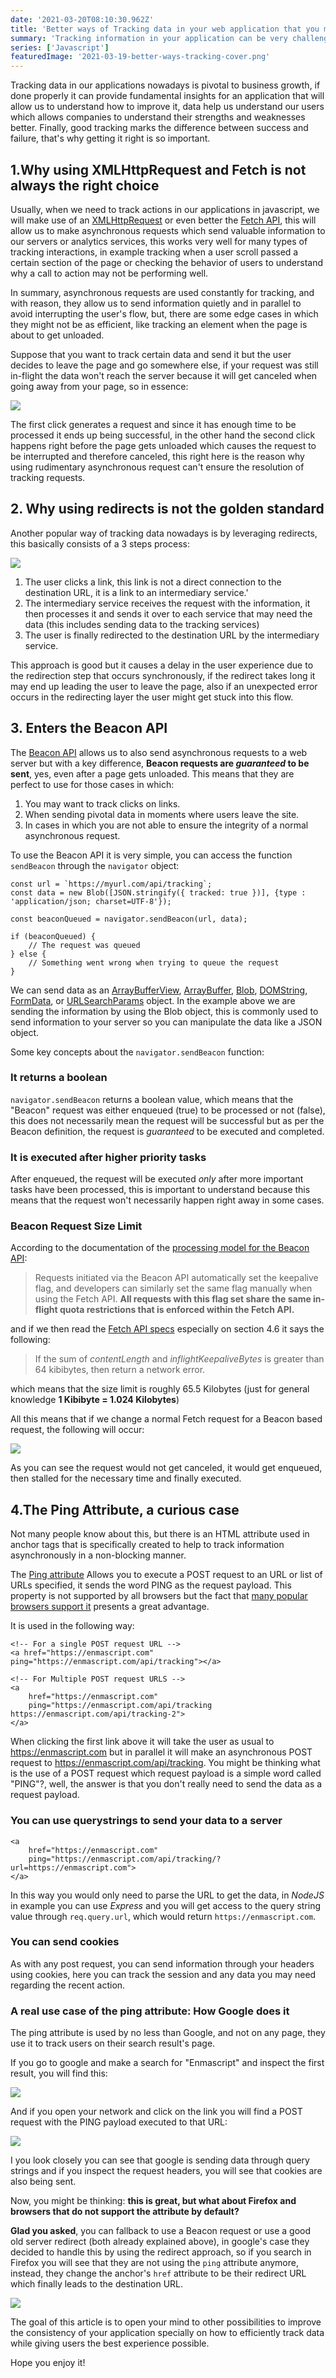```yaml
---
date: '2021-03-20T08:10:30.962Z'
title: 'Better ways of Tracking data in your web application that you may not know of!'
summary: 'Tracking information in your application can be very challenging, especially when dealing when page unloads and users leaving before tracking requests finished, this article tries to teach you about some possible solutions to this challenges and more.'
series: ['Javascript']
featuredImage: '2021-03-19-better-ways-tracking-cover.png'
---
```


Tracking data in our applications nowadays is pivotal to business growth, if done properly it can provide fundamental insights for an application that will allow us to understand how to improve it, data help us understand our users which allows companies to understand their strengths and weaknesses better. Finally, good tracking marks the difference between success and failure, that's why getting it right is so important.

## 1.Why using XMLHttpRequest and Fetch is not always the right choice
Usually, when we need to track actions in our applications in javascript, we will make use of an [XMLHttpRequest](https://www.w3.org/TR/2012/NOTE-XMLHttpRequest1-20120117/#introduction) or even better the [Fetch API](https://fetch.spec.whatwg.org/), this will allow us to make asynchronous requests which send valuable information to our servers or analytics services, this works very well for many types of tracking interactions, in example tracking when a user scroll passed a certain section of the page
or checking the behavior of users to understand why a call to action may not be performing well.

In summary, asynchronous requests are used constantly for tracking, and with reason, they allow us to send information quietly and in parallel to avoid interrupting the user's flow, but, there are some edge cases in which they might not be as efficient, like tracking an element when the page is about to get unloaded.

Suppose that you want to track certain data and send it but the user decides to leave the page and go somewhere else, if your request was still in-flight the data won't reach the server because it will get canceled when going away from your page, so in essence:

![](/images/2021-03-16-fetch-tracking-example.png)

The first click generates a request and since it has enough time to be processed it ends up being successful, in the other hand the second click happens right before the page gets unloaded which causes the request to be interrupted and therefore canceled, this right here is the reason why using rudimentary asynchronous request can't ensure the resolution of tracking requests.

## 2. Why using redirects is not the golden standard
Another popular way of tracking data nowadays is by leveraging redirects, this basically consists of a 3 steps process:

![](/images/2021-03-19-tracking-redirect.png)

1. The user clicks a link, this link is not a direct connection to the destination URL, it is a link to an intermediary service.'
2. The intermediary service receives the request with the information, it then processes it and sends it over to each service that may need the data (this includes sending data to the tracking services)
3. The user is finally redirected to the destination URL by the intermediary service.

This approach is good but it causes a delay in the user experience due to the redirection step that occurs synchronously, if the redirect takes long it may end up leading the user to leave the page, also if an unexpected error occurs in the redirecting layer the user might get stuck into this flow.

## 3. Enters the Beacon API

The [Beacon API](https://w3c.github.io/beacon/) allows us to also send asynchronous requests to a web server but with a key difference, **Beacon requests are _guaranteed_ to be sent**, yes, even after a page gets unloaded. This means that they are perfect to use for those cases in which:

1. You may want to track clicks on links.
2. When sending pivotal data in moments where users leave the site.
3. In cases in which you are not able to ensure the integrity of a normal asynchronous request.

To use the Beacon API it is very simple, you can access the function `sendBeacon` through the `navigator` object:
```javascript{4}
const url = `https://myurl.com/api/tracking`;
const data = new Blob([JSON.stringify({ tracked: true })], {type : 'application/json; charset=UTF-8'});

const beaconQueued = navigator.sendBeacon(url, data);

if (beaconQueued) {
    // The request was queued
} else {
    // Something went wrong when trying to queue the request
}
```

We can send data as an [ArrayBufferView](https://developer.mozilla.org/en-US/docs/Web/API/ArrayBufferView), [ArrayBuffer](https://developer.mozilla.org/en-US/docs/Web/JavaScript/Reference/Global_Objects/ArrayBuffer), [Blob](https://developer.mozilla.org/en-US/docs/Web/API/Blob), [DOMString](https://developer.mozilla.org/en-US/docs/Web/API/DOMString), [FormData](https://developer.mozilla.org/en-US/docs/Web/API/FormData), or [URLSearchParams](https://developer.mozilla.org/en-US/docs/Web/API/URLSearchParams) object. In the example above we are sending the information by using the Blob object, this is commonly used to send information to your server so you can manipulate the data like a JSON object.

Some key concepts about the `navigator.sendBeacon` function:

### It returns a boolean

`navigator.sendBeacon` returns a boolean value, which means that the "Beacon" request was either enqueued (true) to be processed or not (false), this does not necessarily mean the request will be successful but as per the Beacon definition, the request is _guaranteed_ to be executed and completed.

### It is executed after higher priority tasks
After enqueued, the request will be executed _only_ after more important tasks have been processed, this is important to understand because this means that the request won't necessarily happen right away in some cases.

### Beacon Request Size Limit

According to the documentation of the [processing model for the Beacon API](https://www.w3.org/TR/beacon/#h-sec-processing-model):

> Requests initiated via the Beacon API automatically set the keepalive flag, and developers can similarly set the same flag manually when using the Fetch API. **All requests with this flag set share the same in-flight quota restrictions that is enforced within the Fetch API.**

and if we then read the [Fetch API specs](https://fetch.spec.whatwg.org/) especially on section 4.6 it says the following:

> If the sum of _contentLength_ and _inflightKeepaliveBytes_ is greater than 64 kibibytes, then return a network error.

which means that the size limit is roughly 65.5 Kilobytes (just for general knowledge **1 Kibibyte = 1.024 Kilobytes**)

All this means that if we change a normal Fetch request for a Beacon based request, the following will occur:

![](/images/2021-03-16-fetch-tracking-beacon-example.png)

As you can see the request would not get canceled, it would get enqueued, then stalled for the necessary time and finally executed.


## 4.The Ping Attribute, a curious case

Not many people know about this, but there is an HTML attribute used in anchor tags that is specifically created to help to track information asynchronously in a non-blocking manner.

The [Ping attribute](https://html.spec.whatwg.org/multipage/links.html#ping) Allows you to execute a POST request to an URL or list of URLs specified, it sends the word PING as the request payload. This property is not supported by all browsers but the fact that [many popular browsers support it](https://html.spec.whatwg.org/multipage/links.html#ping) presents a great advantage.

It is used in the following way:

```html{2,7}
<!-- For a single POST request URL -->
<a href="https://enmascript.com" ping="https://enmascript.com/api/tracking"></a>

<!-- For Multiple POST request URLS -->
<a
    href="https://enmascript.com"
    ping="https://enmascript.com/api/tracking https://enmascript.com/api/tracking-2">
</a>
```

When clicking the first link above it will take the user as usual to https://enmascript.com but in parallel it will make an asynchronous POST request to https://enmascript.com/api/tracking. You might be thinking what is the use of a POST request which request payload is a simple word called "PING"?, well, the answer is that you don't really need to send the data as a request payload.

### You can use querystrings to send your data to a server
```html{3}
<a
    href="https://enmascript.com"
    ping="https://enmascript.com/api/tracking/?url=https://enmascript.com">
</a>
```

In this way you would only need to parse the URL to get the data, in _NodeJS_ in example you can use _Express_ and you will get access to the query string value through `req.query.url`, which would return `https://enmascript.com`.

### You can send cookies

As with any post request, you can send information through your headers using cookies, here you can track the session and any data you may need regarding the recent action.

### A real use case of the ping attribute: How Google does it

The ping attribute is used by no less than Google, and not on any page, they use it to track users on their search result's page.

If you go to google and make a search for "Enmascript" and inspect the first result, you will find this:

![](/images/2021-03-19-enmascript-google-ping.png)

And if you open your network and click on the link you will find a POST request with the PING payload executed to that URL:

![](/images/2021-03-19-enmascript-google-ping-request.png)

I you look closely you can see that google is sending data through query strings and if you inspect the request headers, you will see that cookies are also being sent.

Now, you might be thinking: **this is great, but what about Firefox and browsers that do not support the attribute by default?**

**Glad you asked**, you can fallback to use a Beacon request or use a good old server redirect (both already explained above), in google's case they decided to handle this by using the redirect approach, so if you search in Firefox you will see that they are not using the `ping` attribute anymore, instead, they change the anchor's `href` attribute to be their redirect URL which finally leads to the destination URL.

![](/images/2021-03-19-enmascript-google-ping-firefox.png)

The goal of this article is to open your mind to other possibilities to improve the consistency of your application specially on how to efficiently track data while giving users the best experience possible.

Hope you enjoy it!
